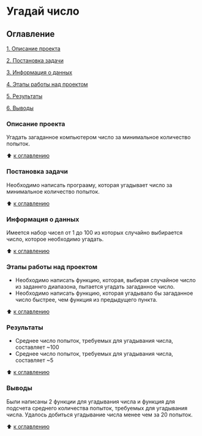 # Угадай число

## Оглавление
[1. Описание проекта](https://github.com/isstorozhev/test_repository/blob/main/test/README.md#Описание-проекта)

[2. Постановка задачи](https://github.com/isstorozhev/test_repository/blob/main/test/README.md#Постановка-задачи)

[3. Информация о данных](https://github.com/isstorozhev/test_repository/blob/main/test/README.md#Информация-о-данных)

[4. Этапы работы над проектом](https://github.com/isstorozhev/test_repository/blob/main/test/README.md#Этапы-работы-над-проектом)

[5. Результаты](https://github.com/isstorozhev/test_repository/blob/main/test/README.md#Результаты)

[6. Выводы](https://github.com/isstorozhev/test_repository/blob/main/test/README.md#Выводы)

### Описание проекта
Угадать загаданное компьютером число за минимальное количество попыток.

:arrow_up: [к оглавлению](https://github.com/isstorozhev/test_repository/blob/main/test/README.md#Оглавление)

### Постановка задачи
Необходимо написать програаму, которая угадывает число за минимальное количество попыток.

:arrow_up: [к оглавлению](https://github.com/isstorozhev/test_repository/blob/main/test/README.md#Оглавление)

### Информация о данных
Имеется набор чисел от 1 до 100 из которых случайно выбирается число, которое необходимо угадать.

:arrow_up: [к оглавлению](https://github.com/isstorozhev/test_repository/blob/main/test/README.md#Оглавление)

### Этапы работы над проектом
- Необходимо написать функцию, которая, выбирая случайное число из заданнго диапазона, пытается угадать загаданное число.
- Необходимо написать функцию, которая угадывало бы загаданное число быстрее, чем функция из предыдущего пункта.

:arrow_up: [к оглавлению](https://github.com/isstorozhev/test_repository/blob/main/test/README.md#Оглавление)

### Результаты
- Среднее число попыток, требуемых для угадывания числа, составляет ~100
- Среднее число попыток, требуемых для угадывания числа, составляет ~5

:arrow_up: [к оглавлению](https://github.com/isstorozhev/test_repository/blob/main/test/README.md#Оглавление)

### Выводы
Были написаны 2 функции для угадывания числа и функция для подсчета среднего количества попыток, требуемых для угадывания числа. Удалось добиться угадывание числа менее чем за 20 попыток.

:arrow_up: [к оглавлению](https://github.com/isstorozhev/test_repository/blob/main/test/README.md#Оглавление)

